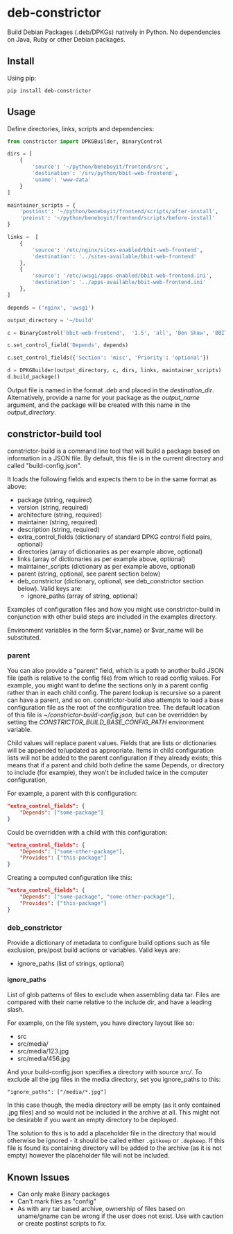 # deb-constrictor


Build Debian Packages (.deb/DPKGs) natively in Python. No dependencies on Java, Ruby or other Debian packages.

Install
-------

Using pip:

    pip install deb-constrictor

Usage
-----

Define directories, links, scripts and dependencies:


```python
from constrictor import DPKGBuilder, BinaryControl

dirs = [
    {
        'source': '~/python/beneboyit/frontend/src',
        'destination': '/srv/python/bbit-web-frontend',
        'uname': 'www-data'
    }
]

maintainer_scripts = {
    'postinst': '~/python/beneboyit/frontend/scripts/after-install',
    'preinst': '~/python/beneboyit/frontend/scripts/before-install'
}

links =  [
    {
        'source': '/etc/nginx/sites-enabled/bbit-web-frontend',
        'destination': '../sites-available/bbit-web-frontend'
    },
    {
        'source': '/etc/uwsgi/apps-enabled/bbit-web-frontend.ini',
        'destination': '../apps-available/bbit-web-frontend.ini'
    },
]

depends = ('nginx', 'uwsgi')

output_directory = '~/build'

c = BinaryControl('bbit-web-frontend',  '1.5', 'all', 'Ben Shaw', 'BBIT Web Frontend')

c.set_control_field('Depends', depends)

c.set_control_fields({'Section': 'misc', 'Priority': 'optional'})

d = DPKGBuilder(output_directory, c, dirs, links, maintainer_scripts)
d.build_package()
```

Output file is named in the format *<packagename>_<version>_<architecture>.deb* and placed in the *destination_dir*.
Alternatively, provide a name for your package as the *output_name* argument, and the package will be created with this
name in the *output_directory*.


constrictor-build tool
----------------------

constrictor-build is a command line tool that will build a package based on information in a JSON file. By default,
this file is in the current directory and called "build-config.json".

It loads the following fields and expects them to be in the same format as above:

* package (string, required)
* version  (string, required)
* architecture (string, required)
* maintainer (string, required)
* description (string, required)
* extra_control_fields (dictionary of standard DPKG control field pairs, optional)
* directories (array of dictionaries as per example above, optional)
* links (array of dictionaries as per example above, optional)
* maintainer_scripts (dictionary as per example above, optional)
* parent (string, optional, see parent section below)
* deb_constrictor (dictionary, optional, see deb_constrictor section below). Valid keys are:
    * ignore_paths (array of string, optional)

Examples of configuration files and how you might use constrictor-build in conjunction with other build steps are
included in the examples directory.

Environment variables in the form ${var_name} or $var_name will be substituted.

### parent ###

You can also provide a "parent" field, which is a path to another build JSON file (path is relative to the config file)
from which to read config values. For example, you might want to define the sections only in a parent config rather
than in each child config. The parent lookup is recursive so a parent can have a parent, and so on. constrictor-build
also attempts to load a base configuration file as the root of the configuration tree. The default location of this file
is *~/constrictor-build-config.json*, but can be overridden by setting the *CONSTRICTOR_BUILD_BASE_CONFIG_PATH*
environment variable.

Child values will replace parent values. Fields that are lists or dictionaries will be appended to/updated as
appropriate. Items in child configuration lists will not be added to the parent configuration if they already exists;
this means that if a parent and child both define the same Depends, or directory to include (for example), they won't be
included twice in the computer configuration,

For example, a parent with this configuration:

```json
"extra_control_fields": {
    "Depends": ["some-package"]
}
```

Could be overridden with a child with this configuration:

```json
"extra_control_fields": {
    "Depends": ["some-other-package"],
    "Provides": ["this-package"]
}
```

Creating a computed configuration like this:

```json
"extra_control_fields": {
    "Depends": ["some-package", "some-other-package"],
    "Provides": ["this-package"]
}
```

### deb_constrictor  ##

Provide a dictionary of metadata to configure build options such as file exclusion, pre/post build actions or variables.
Valid keys are:
* ignore_paths (list of strings, optional)


#### ignore_paths ###

List of glob patterns of files to exclude when assembling data tar. Files are compared with their name relative to the
include dir, and have a leading slash.

For example, on the file system, you have directory layout like so:

- src
- src/media/
- src/media/123.jpg
- src/media/456.jpg

And your build-config.json specifies a directory with source *src/*. To exclude all the jpg files in the media directory,
set you ignore_paths to this:

`"ignore_paths": ["/media/*.jpg"]`

In this case though, the media directory will be empty (as it only contained .jpg files) and so would not be included in
the archive at all. This might not be desirable if you want an empty directory to be deployed.

The solution to this is to add a placeholder file in the directory that would otherwise be ignored - it should be called
either `.gitkeep` or `.depkeep`. If this file is found its containing directory will be added to the archive (as it is
not empty) however the placeholder file will not be included.


Known Issues
------------

- Can only make Binary packages
- Can't mark files as "config"
- As with any tar based archive, ownership of files based on uname/gname can be wrong if the user does not exist. Use
    with caution or create postinst scripts to fix.

